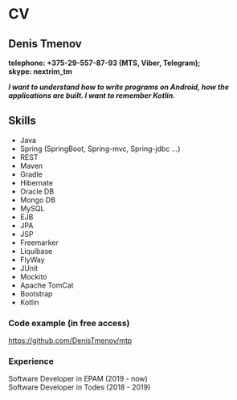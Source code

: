 # CV <br/>
## Denis Tmenov

**telephone: +375-29-557-87-93 (MTS, Viber, Telegram);**<br/>
**skype: nextrim_tm**

***I want to understand how to write programs on Android, how the applications are built.
I want to remember Kotlin.***

## Skills
* Java 
* Spring (SpringBoot, Spring-mvc, Spring-jdbc ...)
* REST
* Maven 
* Gradle
* Hibernate
* Oracle DB
* Mongo DB
* MySQL
* EJB
* JPA
* JSP 
* Freemarker 
* Liquibase 
* FlyWay
* JUnit 
* Mockito
* Apache TomCat
* Bootstrap
* Kotlin

### Code example (in free access)
https://github.com/DenisTmenov/mtp

### Experience
Software Developer in EPAM (2019 - now)<br/>
Software Developer in Todes (2018 - 2019)